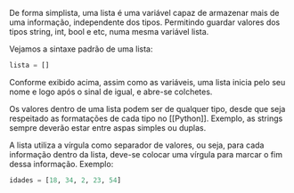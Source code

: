 
De forma simplista, uma lista é uma variável capaz de armazenar mais de uma informação, independente dos tipos. Permitindo guardar valores dos tipos string, int, bool e etc, numa mesma variável lista.

Vejamos a sintaxe padrão de uma lista:
```python
lista = []
```

Conforme exibido acima, assim como as variáveis, uma lista inicia pelo seu nome e logo após o sinal de igual, e abre-se colchetes.

Os valores dentro de uma lista podem ser de qualquer tipo, desde que seja respeitado as formatações de cada tipo no [[Python]]. Exemplo, as strings sempre deverão estar entre aspas simples ou duplas. 

A lista utiliza a vírgula como separador de valores, ou seja, para cada informação dentro da lista, deve-se colocar uma vírgula para marcar o fim dessa informação. Exemplo:

```python
idades = [18, 34, 2, 23, 54]
```
